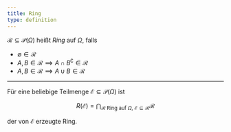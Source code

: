 ```yaml
---
title: Ring
type: definition
---
```


$\mathcal{R} \subseteq \mathcal{P}(\Omega)$ heißt *Ring* auf $\Omega$, falls
- $\emptyset \in \mathcal{R}$
- $A, B \in \mathcal{R} \implies A \cap B^\complement \in \mathcal{R}$
- $A, B \in \mathcal{R} \implies A \cup B \in \mathcal{R}$

---

Für eine beliebige Teilmenge $\mathcal{E} \subseteq \mathcal{P}(\Omega)$ ist

$$
	R(\mathcal{E}) = \bigcap_{\mathcal{R} \text{ Ring auf } \Omega, \ \mathcal{E} \subseteq \mathcal{R}} \mathcal{R}
$$

der von $\mathcal{E}$ erzeugte Ring.